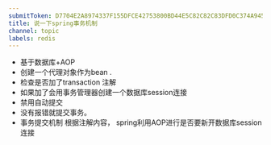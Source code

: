 ```yaml
---
submitToken: D7704E2A8974337F155DFCE42753800BD44E5C82C82C83DFD0C374A945F93E4D
title: 说一下spring事务机制
channel: topic
labels: redis
---
```


- 基于数据库+AOP
- 创建一个代理对象作为bean .
- 检查是否加了transaction 注解
- 如果加了会用事务管理器创建一个数据库session连接
- 禁用自动提交
- 没有报错就提交事务。
- 事务提交机制 根据注解内容， spring利用AOP进行是否要新开数据库session连接

